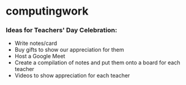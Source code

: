 # computingwork

### Ideas for Teachers' Day Celebration:

- Write notes/card
- Buy gifts to show our appreciation for them
- Host a Google Meet
- Create a compilation of notes and put them onto a board for each teacher
- Videos to show appreciation for each teacher
